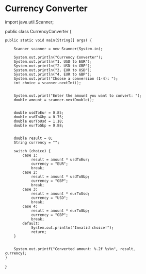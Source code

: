 # Currency Converter
import java.util.Scanner;

public class CurrencyConverter {

    public static void main(String[] args) {
        
        Scanner scanner = new Scanner(System.in);

        System.out.println("Currency Converter");
        System.out.println("1. USD to EUR");
        System.out.println("2. USD to GBP");
        System.out.println("3. EUR to USD");
        System.out.println("4. EUR to GBP");
        System.out.print("Choose a conversion (1-4): ");
        int choice = scanner.nextInt();

        
        System.out.print("Enter the amount you want to convert: ");
        double amount = scanner.nextDouble();

        
        double usdToEur = 0.85;
        double usdToGbp = 0.75;
        double eurToUsd = 1.18;
        double eurToGbp = 0.88;

    
        double result = 0;
        String currency = "";
        
        switch (choice) {
            case 1:
                result = amount * usdToEur;
                currency = "EUR";
                break;
            case 2:
                result = amount * usdToGbp;
                currency = "GBP";
                break;
            case 3:
                result = amount * eurToUsd;
                currency = "USD";
                break;
            case 4:
                result = amount * eurToGbp;
                currency = "GBP";
                break;
            default:
                System.out.println("Invalid choice!");
                return;
        }

        
        System.out.printf("Converted amount: %.2f %s%n", result, currency);
    }
}
